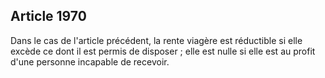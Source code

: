 Article 1970
----
Dans le cas de l'article précédent, la rente viagère est réductible si elle
excède ce dont il est permis de disposer ; elle est nulle si elle est au profit
d'une personne incapable de recevoir.
